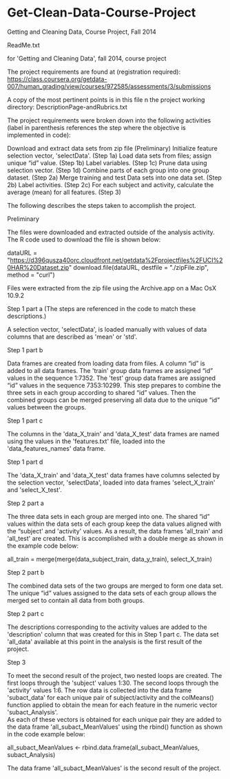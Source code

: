 Get-Clean-Data-Course-Project
=============================

Getting and Cleaning Data, Course Project, Fall 2014

ReadMe.txt 

for 'Getting and Cleaning Data', fall 2014, course project

The project requirements are found at (registration required): 
https://class.coursera.org/getdata-007/human_grading/view/courses/972585/assessments/3/submissions

A copy of the most pertinent points is in this file n the project working directory:
DescriptionPage-andRubrics.txt 


The project requirements were broken down into the following activities (label in parenthesis references the step where the objective is implemented in code):

Download and extract data sets from zip file (Preliminary)
Initialize feature selection vector, 'selectData'.  (Step 1a)
Load data sets from files;  assign unique “id” value.  (Step 1b)
Label variables.  (Step 1c)
Prune data using selection vector.  (Step 1d)
Combine parts of each group into one group dataset.  (Step 2a)
Merge training and test Data sets into one data set.  (Step 2b)
Label activities.  (Step 2c)
For each subject and activity, calculate the average (mean) for all features.  (Step 3)


The following describes the steps taken to accomplish the project.

Preliminary

The files were downloaded and extracted outside of the analysis activity.  The R code used to download the file is shown below:

dataURL = "https://d396qusza40orc.cloudfront.net/getdata%2Fprojectfiles%2FUCI%20HAR%20Dataset.zip"
download.file(dataURL, destfile = "./zipFile.zip", method = "curl")

Files were extracted from the zip file using the Archive.app on a Mac OsX 10.9.2

Step 1 part a  (The steps are referenced in the code to match these descriptions.)

A selection vector, 'selectData', is loaded manually with values of data columns that are described as 'mean' or 'std'.

Step 1 part b

Data frames are created from loading data from files. 
	A column “id” is added to all data frames.  The 'train' group data frames are assigned “id” values in the sequence 1:7352.  The 'test' group data frames are assigned “id” values in the sequence 7353:10299.    This step prepares to combine the three sets in each group according to shared “id” values.  Then the combined groups can be merged preserving all data due to the unique “id” values between the groups.

Step 1 part c

The columns in the 'data_X_train' and 'data_X_test' data frames are named using the values in the 'features.txt' file, loaded into the 'data_features_names' data frame.

Step 1 part d

The 'data_X_train' and 'data_X_test' data frames have columns selected by the selection vector, 'selectData', loaded into data frames 'select_X_train' and 'select_X_test'.

Step 2 part a

The three data sets in each group are merged into one.  The shared “id” values within the data sets of each group keep the data values aligned with the “subject' and 'activity' values.  As a result, the data frames 'all_train' and 'all_test' are created.  This is accomplished with a double merge as shown in the example code  below:

all_train = merge(merge(data_subject_train, data_y_train), select_X_train)

Step 2 part b

The combined data sets of the two groups are merged to form one data set.  The unique “id” values assigned to the data sets of each group allows the merged set to contain all data from both groups.

Step 2 part c

The descriptions corresponding to the activity values are added to the 'description' column that was created for this in Step 1 part c.  The data set 'all_data' available  at this point in the analysis is the first result of the project.

Step 3

To meet the second result of the project, two nested loops are created.  The first loops through the 'subject' values 1:30.  The second loops through the 'activity' values 1:6.  The row data is collected into the data frame 'subact_data' for each unique pair of subject/activity and the colMeans() function applied to obtain the mean for each feature in the numeric vector 'subact_Analysis'.  
	As each of these vectors is obtained for each unique pair they are added to the data frame 'all_subact_MeanValues' using the rbind() function  as shown in the code example below:

all_subact_MeanValues <- rbind.data.frame(all_subact_MeanValues, subact_Analysis)

The data frame 'all_subact_MeanValues' is the second result of the project.

